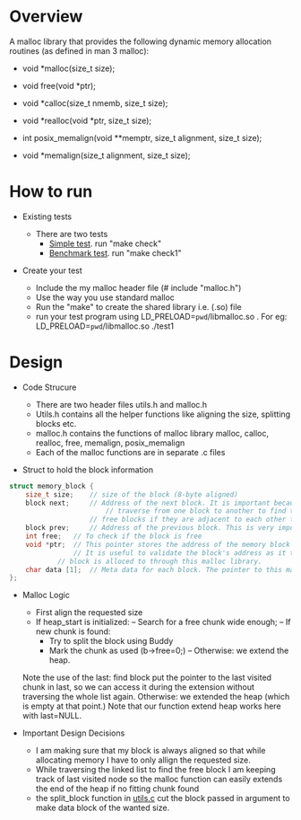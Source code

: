 # Overview
 A malloc library that provides the following dynamic memory allocation routines (as defined in man 3 malloc):
 
- void *malloc(size_t size);
- void free(void *ptr);
- void *calloc(size_t nmemb, size_t size);
- void *realloc(void *ptr, size_t size);

- int posix_memalign(void **memptr, size_t alignment, size_t size);
- void *memalign(size_t alignment, size_t size);

# How to run
- Existing tests
  - There are two tests
      - [Simple test](test1.c). run "make check"
      - [Benchmark test](t-test1.c). run "make check1"
      
- Create your test
  - Include the my malloc header file (# include "malloc.h")
  - Use the way you use standard malloc
  - Run the "make" to create the shared library i.e. (.so) file
  - run your test program using LD_PRELOAD=`pwd`/libmalloc.so <your output file>. For eg: LD_PRELOAD=`pwd`/libmalloc.so ./test1
  
# Design
- Code Strucure
	- There are two header files utils.h and malloc.h
	- Utils.h contains all the helper functions like aligning the size, splitting blocks etc.
	- malloc.h contains the functions of malloc library malloc, calloc, realloc, free, memalign, posix_memalign
	- Each of the malloc functions are in separate .c files
	
- Struct to hold the block information 
```c
struct memory_block {
	size_t size; 	// size of the block (8-byte aligned)
	block next;  	// Address of the next block. It is important because we want to 
              	     	// traverse from one block to another to find the free block and also join the 
            		// free blocks if they are adjacent to each other to decrease fregmentation
	block prev; 	// Address of the previous block. This is very important during free to combine adjacent free blocks
	int free; 	// To check if the block is free
	void *ptr; 	// This pointer stores the address of the memory block's data i.e. metadata. 
           		// It is useful to validate the block's address as it tells us that the 
			// block is alloced to through this malloc library.
	char data [1]; 	// Meta data for each block. The pointer to this mark the end of block.
};
```
- Malloc Logic
	- First align the requested size
	- If heap_start is initialized:
		– Search for a free chunk wide enough;
	– If new chunk is found:
		- Try to split the block using Buddy
		- Mark the chunk as used (b->free=0;)
		– Otherwise: we extend the heap.
	
	Note the use of the last: find block put the pointer to the last visited chunk in
	last, so we can access it during the extension without traversing the whole list
	again. Otherwise: we extended the heap (which is empty at that point.)
	Note that our function extend heap works here with last=NULL.

- Important Design Decisions
	- I am making sure that my block is always aligned so that while allocating memory I have to only allign the requested size.
	- While traversing the linked list to find the free block I am keeping track of last visited node so the malloc function can easily extends the end of the heap if no fitting chunk found
	- the split_block function in [utils.c](utils.c) cut the block passed in argument to make data block of the wanted size.

